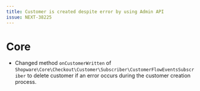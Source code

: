 ```yaml
---
title: Customer is created despite error by using Admin API
issue: NEXT-38225
---
```

# Core
* Changed method `onCustomerWritten` of `Shopware\Core\Checkout\Customer\Subscriber\CustomerFlowEventsSubscriber` to delete customer if an error occurs during the customer creation process.
